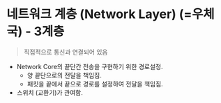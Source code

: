 # 네트워크 계층 (Network Layer) (=우체국) - 3계층

> 직접적으로 통신과 연결되어 있음

- Network Core의 끝단간 전송을 구현하기 위한 경로설정.
	- 양 끝단으로의 전달을 책임짐. 
	- 패킷을 끝에서 끝으로 경로를 설정하여 전달을 책임짐.
- 스위치 (교환기)가 관여함.